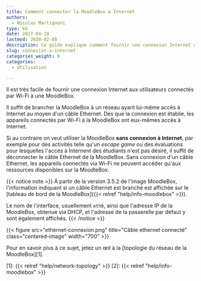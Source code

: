 ```yaml
---
title: Comment connecter la MoodleBox à Internet
authors:
  - Nicolas Martignoni
type: kb
date: 2017-04-18
lastmod: 2020-02-08
description: Ce guide explique comment fournir une connexion Internet aux utilisateurs connectés par Wi-Fi à une MoodleBox.
slug: connexion-a-internet
categories_weight: 9
categories:
  - Utilisation

---
```

Il est très facile de fournir une connexion Internet aux utilisateurs connectés par Wi-Fi à une MoodleBox.

Il suffit de brancher la MoodleBox à un réseau ayant lui-même accès à Internet au moyen d'un câble Ethernet. Dès que la connexion est établie, les appareils connectés par Wi-Fi à la MoodleBox ont eux-mêmes accès à Internet.

Si au contraire on veut utiliser la MoodleBox __sans connexion à Internet__, par exemple pour des activités telle qu'un _escape game_ ou des évaluations pour lesquelles l'accès à Internent des étudiants n'est pas désiré, il suffit de déconnecter le câble Ethernet de la MoodleBox. Sans connexion d'un câble Ethernet, les appareils connectés via Wi-Fi ne peuvent accéder qu'aux ressources disponibles sur la MoodleBox.

{{< notice note >}}
À partir de la version 3.5.2 de l'image MoodleBox, l'information indiquant si un câble Ethernet est branché est affichée sur le [tableau de bord de la MoodleBox]({{< relref "help/info-moodlebox" >}}).

Le nom de l'interface, usuellement `eth0`, ainsi que l'adresse IP de la MoodleBox, obtenue via DHCP, et l'adresse de la passerelle par défaut y sont également affichés.
{{< /notice >}}

{{< figure src="ethernet-connexion.png" title="Câble ethernet connecté" class="centered-image" width="700" >}}

Pour en savoir plus à ce sujet, jetez un œil à la [topologie du réseau de la MoodleBox][1].

 [1]: {{< relref "help/network-topology" >}}
 [2]: {{< relref "help/info-moodlebox" >}}
